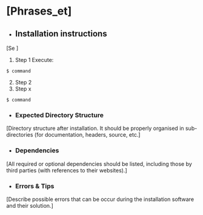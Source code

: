 # [Phrases_et]



- ## Installation instructions

[Se ]

1. Step 1
Execute:

```shell
$ command
```
2. Step 2
3. Step x

```shell
$ command
```


- ### Expected Directory Structure 

[Directory structure after installation. It should be properly organised in sub-directories (for documentation, headers, source, etc.]



- ### Dependencies

[All required or optional dependencies should be listed, including those by third parties (with references to their websites).]


- ### Errors & Tips
[Describe possible errors that can be occur during the installation software and their solution.]
